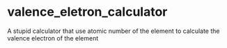 # valence_eletron_calculator
A stupid calculator that use atomic number of the element to calculate the valence electron of the element
